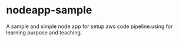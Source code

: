 # nodeapp-sample
A sample and simple node app for setup aws code pipeline.using for learning purpose and teaching.
